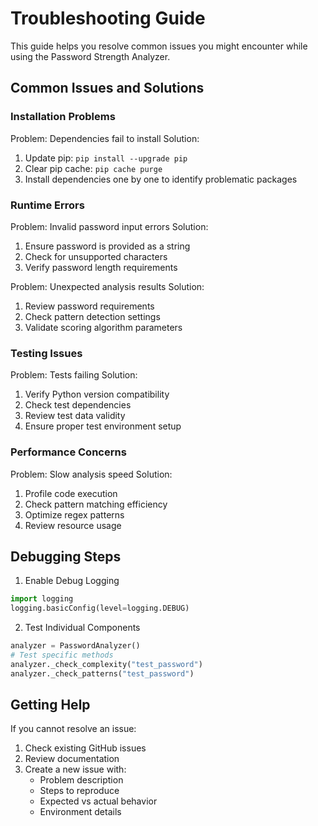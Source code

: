 # Troubleshooting Guide

This guide helps you resolve common issues you might encounter while using the Password Strength Analyzer.

## Common Issues and Solutions

### Installation Problems

Problem: Dependencies fail to install
Solution: 
1. Update pip: `pip install --upgrade pip`
2. Clear pip cache: `pip cache purge`
3. Install dependencies one by one to identify problematic packages

### Runtime Errors

Problem: Invalid password input errors
Solution: 
1. Ensure password is provided as a string
2. Check for unsupported characters
3. Verify password length requirements

Problem: Unexpected analysis results
Solution:
1. Review password requirements
2. Check pattern detection settings
3. Validate scoring algorithm parameters

### Testing Issues

Problem: Tests failing
Solution:
1. Verify Python version compatibility
2. Check test dependencies
3. Review test data validity
4. Ensure proper test environment setup

### Performance Concerns

Problem: Slow analysis speed
Solution:
1. Profile code execution
2. Check pattern matching efficiency
3. Optimize regex patterns
4. Review resource usage

## Debugging Steps

1. Enable Debug Logging
```python
import logging
logging.basicConfig(level=logging.DEBUG)
```

2. Test Individual Components
```python
analyzer = PasswordAnalyzer()
# Test specific methods
analyzer._check_complexity("test_password")
analyzer._check_patterns("test_password")
```

## Getting Help

If you cannot resolve an issue:
1. Check existing GitHub issues
2. Review documentation
3. Create a new issue with:
   - Problem description
   - Steps to reproduce
   - Expected vs actual behavior
   - Environment details
   
